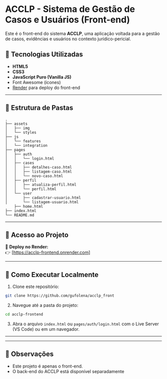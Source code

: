 # ACCLP - Sistema de Gestão de Casos e Usuários (Front-end)

Este é o front-end do sistema **ACCLP**, uma aplicação voltada para a gestão de casos, evidências e usuários no contexto jurídico-pericial.

## 🧩 Tecnologias Utilizadas

- **HTML5**
- **CSS3**
- **JavaScript Puro (Vanilla JS)**
- Font Awesome (ícones)
- [Render](https://render.com) para deploy do front-end

---

## 📁 Estrutura de Pastas

```
.
├── assets
│   ├── img
│   └── styles
├── js
│   └── features
│   └── integration
├── pages
│   ├── auth
│   │   └── login.html
│   ├── cases
│   │   ├── detalhes-caso.html
│   │   ├── listagem-caso.html
│   │   └── novo-caso.html
│   ├── perfil
│   │   ├── atualiza-perfil.html
│   │   └── perfil.html
│   └── user
│       ├── cadastrar-usuario.html
│       └── listagem-usuario.html
    ├── home.html
├── index.html
└── README.md
```

---

## 🔗 Acesso ao Projeto

🔹 **Deploy no Render:**  
👉 [https://acclp-frontend.onrender.com]



---

## 🚀 Como Executar Localmente

1. Clone este repositório:

```bash
git clone https://github.com/gufolena/acclp_front

```

2. Navegue até a pasta do projeto:

```bash
cd acclp-frontend
```

3. Abra o arquivo `index.html` ou `pages/auth/login.html` com o Live Server (VS Code) ou em um navegador.

---



---

## 📌 Observações

- Este projeto é apenas o front-end.
- O back-end do ACCLP está disponível separadamente
